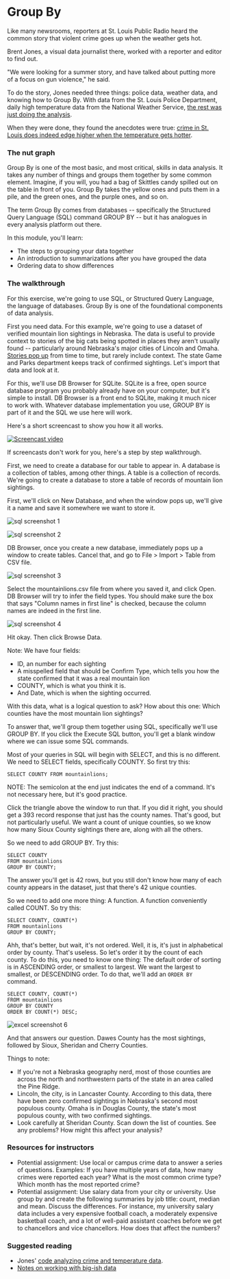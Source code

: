 # Group By

Like many newsrooms, reporters at St. Louis Public Radio heard the common story that violent crime goes up when the weather gets hot.

Brent Jones, a visual data journalist there, worked with a reporter and editor to find out.

"We were looking for a summer story, and have talked about putting more of a focus on gun violence," he said.

To do the story, Jones needed three things: police data, weather data, and knowing how to Group By. With data from the St. Louis Police Department, daily high temperature data from the National Weather Service, [the rest was just doing the analysis](https://github.com/stlpublicradio/2018-05-31-crime-and-heat-analysis/blob/master/crimes-and-heat.ipynb).

When they were done, they found the anecdotes were true: [crime in St. Louis does indeed edge higher when the temperature gets hotter](http://news.stlpublicradio.org/post/warm-weather-worries-st-louis-when-temperatures-rise-crime-often-follows#stream/0).


### The nut graph

Group By is one of the most basic, and most critical, skills in data analysis. It takes any number of things and groups them together by some common element. Imagine, if you will, you had a bag of Skittles candy spilled out on the table in front of you. Group By takes the yellow ones and puts them in a pile, and the green ones, and the purple ones, and so on.

The term Group By comes from databases -- specifically the Structured Query Language (SQL) command GROUP BY -- but it has analogues in every analysis platform out there.

In this module, you'll learn:

* The steps to grouping your data together
* An introduction to summarizations after you have grouped the data
* Ordering data to show differences

### The walkthrough

For this exercise, we're going to use SQL, or Structured Query Language, the language of databases. Group By is one of the foundational components of data analysis.

First you need data. For this example, we're going to use a dataset of verified mountain lion sightings in Nebraska. The data is useful to provide context to stories of the big cats being spotted in places they aren't usually found -- particularly around Nebraska's major cities of Lincoln and Omaha. [Stories pop up](http://krvn.com/regional-news/woman-reports-mountain-lion-sighting-in-lincoln/) from time to time, but rarely include context. The state Game and Parks department keeps track of confirmed sightings. Let's import that data and look at it.

For this, we'll use DB Browser for SQLite. SQLite is a free, open source database program you probably already have on your computer, but it's simple to install. DB Browser is a front end to SQLite, making it much nicer to work with. Whatever database implementation you use, GROUP BY is part of it and the SQL we use here will work.

Here's a short screencast to show you how it all works.

[![Screencast video](http://img.youtube.com/vi/FY2y33Ag-Jg/0.jpg)](http://www.youtube.com/watch?v=FY2y33Ag-Jg "Excel Screencast")

If screencasts don't work for you, here's a step by step walkthrough.

First, we need to create a database for our table to appear in. A database is a collection of tables, among other things. A table is a collection of records. We're going to create a database to store a table of records of mountain lion sightings.

First, we'll click on New Database, and when the window pops up, we'll give it a name and save it somewhere we want to store it.

![sql screenshot 1](images/sql_groupby_screenshot_1.png "Group By Screenshot 1")

![sql screenshot 2](images/sql_groupby_screenshot_2.png "Group By Screenshot 2")

DB Browser, once you create a new database, immediately pops up a window to create tables. Cancel that, and go to File > Import > Table from CSV file.

![sql screenshot 3](images/sql_groupby_screenshot_3.png "Group By Screenshot 3")

Select the mountainlions.csv file from where you saved it, and click Open. DB Browser will try to infer the field types. You should make sure the box that says "Column names in first line" is checked, because the column names are indeed in the first line.

![sql screenshot 4](images/sql_groupby_screenshot_4.png "Group By Screenshot 4")

Hit okay. Then click Browse Data.

Note: We have four fields:
* ID, an number for each sighting
* A misspelled field that should be Confirm Type, which tells you how the state confirmed that it was a real mountain lion
* COUNTY, which is what you think it is.
* And Date, which is when the sighting occurred.

With this data, what is a logical question to ask? How about this one: Which counties have the most mountain lion sightings?

To answer that, we'll group them together using SQL, specifically we'll use GROUP BY. If you click the Execute SQL button, you'll get a blank window where we can issue some SQL commands.

Most of your queries in SQL will begin with SELECT, and this is no different. We need to SELECT fields, specifically COUNTY. So first try this:

```
SELECT COUNTY FROM mountainlions;
```

NOTE: The semicolon at the end just indicates the end of a command. It's not necessary here, but it's good practice.

Click the triangle above the window to run that. If you did it right, you should get a 393 record response that just has the county names. That's good, but not particularly useful. We want a count of unique counties, so we know how many Sioux County sightings there are, along with all the others.

So we need to add GROUP BY. Try this:
```
SELECT COUNTY
FROM mountainlions
GROUP BY COUNTY;
```
The answer you'll get is 42 rows, but you still don't know how many of each county appears in the dataset, just that there's 42 unique counties.

So we need to add one more thing: A function. A function conveniently called COUNT. So try this:
```
SELECT COUNTY, COUNT(*)
FROM mountainlions
GROUP BY COUNTY;
```

Ahh, that's better, but wait, it's not ordered. Well, it is, it's just in alphabetical order by county. That's useless. So let's order it by the count of each county. To do this, you need to know one thing: The default order of sorting is in ASCENDING order, or smallest to largest. We want the largest to smallest, or DESCENDING order. To do that, we'll add an `ORDER BY` command.
```
SELECT COUNTY, COUNT(*)
FROM mountainlions
GROUP BY COUNTY
ORDER BY COUNT(*) DESC;
```
![excel screenshot 6](images/sql_groupby_screenshot_6.png "Group By Screenshot 6")

And that answers our question. Dawes County has the most sightings, followed by Sioux, Sheridan and Cherry Counties.

Things to note:

* If you're not a Nebraska geography nerd, most of those counties are across the north and northwestern parts of the state in an area called the Pine Ridge.
* Lincoln, the city, is in Lancaster County. According to this data, there have been zero confirmed sightings in Nebraska's second most populous county. Omaha is in Douglas County, the state's most populous county, with two confirmed sightings.
* Look carefully at Sheridan County. Scan down the list of counties. See any problems? How might this affect your analysis?

### Resources for instructors

* Potential assignment: Use local or campus crime data to answer a series of questions. Examples: If you have multiple years of data, how many crimes were reported each year? What is the most common crime type? Which month has the most reported crime?
* Potential assignment: Use salary data from your city or university. Use group by and create the following summaries by job title: count, median and mean. Discuss the differences. For instance, my university salary data includes a very expensive football coach, a moderately expensive basketball coach, and a lot of well-paid assistant coaches before we get to chancellors and vice chancellors. How does that affect the numbers?

### Suggested reading

* Jones' [code analyzing crime and temperature data](https://github.com/stlpublicradio/2018-05-31-crime-and-heat-analysis/blob/master/crimes-and-heat.ipynb).
* [Notes on working with big-ish data](https://source.opennews.org/articles/notes-working-big-ish-data/)
